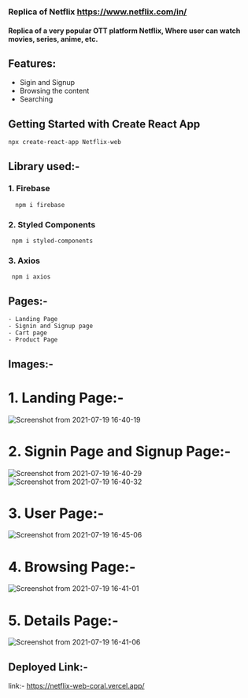 ### Replica of Netflix https://www.netflix.com/in/

#### Replica of a very popular OTT platform Netflix, Where user can watch movies, series, anime, etc.

## Features:
  - Sigin and Signup
  - Browsing the content
  - Searching

## Getting Started with Create React App

    npx create-react-app Netflix-web


## Library used:- 

  ### 1. Firebase
  
   
      npm i firebase
     
 
  ### 2. Styled Components
  

     npm i styled-components

  ### 3. Axios
  
  
     npm i axios

## Pages:-
    - Landing Page
    - Signin and Signup page
    - Cart page
    - Product Page
## Images:-
  # 1. Landing Page:-
  ![Screenshot from 2021-07-19 16-40-19](https://user-images.githubusercontent.com/68987839/126152601-239f1746-77f1-4ebb-a9c7-564b8a8899fc.png)

  # 2. Signin Page and Signup Page:-
  ![Screenshot from 2021-07-19 16-40-29](https://user-images.githubusercontent.com/68987839/126152636-d79ab746-c096-498a-81f8-112893a1f72e.png)
  ![Screenshot from 2021-07-19 16-40-32](https://user-images.githubusercontent.com/68987839/126152647-ae9a8a16-4270-4bce-868b-13c7a649341f.png)

  # 3. User Page:-
  ![Screenshot from 2021-07-19 16-45-06](https://user-images.githubusercontent.com/68987839/126152694-1275bd95-3211-456f-863b-63fe64d8fd5d.png)

  # 4. Browsing Page:-
  ![Screenshot from 2021-07-19 16-41-01](https://user-images.githubusercontent.com/68987839/126152721-19d21a1d-66e8-4df1-a9de-10bd01aa04c4.png)

  # 5. Details Page:-
  ![Screenshot from 2021-07-19 16-41-06](https://user-images.githubusercontent.com/68987839/126152737-4cfa9b1d-3f75-4ba7-ac5b-fff7c8cfb450.png)

  

## Deployed Link:- 
  link:- https://netflix-web-coral.vercel.app/
